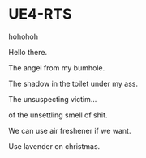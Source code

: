 # UE4-RTS
hohohoh

Hello there.

The angel from my bumhole.

The shadow in the toilet under my ass.

The unsuspecting victim...

of the unsettling smell of shit.

We can use air freshener if we want.

Use lavender on christmas.

